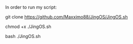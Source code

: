 In order to run my script:

git clone https://github.com/Maxximo88/JingOS/JingOS.sh

chmod +x ./JingOS.sh

bash ./JingOS.sh

